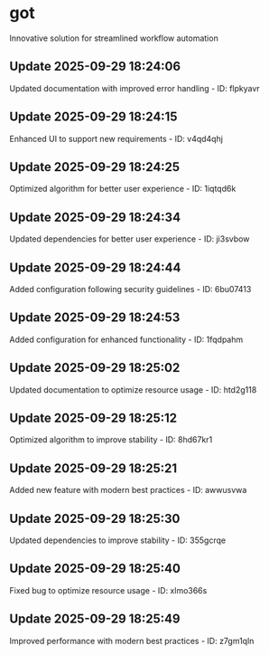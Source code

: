 # got
Innovative solution for streamlined workflow automation

## Update 2025-09-29 18:24:06
Updated documentation with improved error handling - ID: flpkyavr


## Update 2025-09-29 18:24:15
Enhanced UI to support new requirements - ID: v4qd4qhj


## Update 2025-09-29 18:24:25
Optimized algorithm for better user experience - ID: 1iqtqd6k


## Update 2025-09-29 18:24:34
Updated dependencies for better user experience - ID: ji3svbow


## Update 2025-09-29 18:24:44
Added configuration following security guidelines - ID: 6bu07413


## Update 2025-09-29 18:24:53
Added configuration for enhanced functionality - ID: 1fqdpahm


## Update 2025-09-29 18:25:02
Updated documentation to optimize resource usage - ID: htd2g118


## Update 2025-09-29 18:25:12
Optimized algorithm to improve stability - ID: 8hd67kr1


## Update 2025-09-29 18:25:21
Added new feature with modern best practices - ID: awwusvwa


## Update 2025-09-29 18:25:30
Updated dependencies to improve stability - ID: 355gcrqe


## Update 2025-09-29 18:25:40
Fixed bug to optimize resource usage - ID: xlmo366s


## Update 2025-09-29 18:25:49
Improved performance with modern best practices - ID: z7gm1qln

